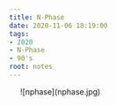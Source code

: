 ```yaml
---
title: N-Phase
date: 2020-11-06 18:19:00
tags:
- 2020
- N-Phase
- 90's
root: notes
---
```

<div style="padding: 0 20px;">![nphase](nphase.jpg)</div>

